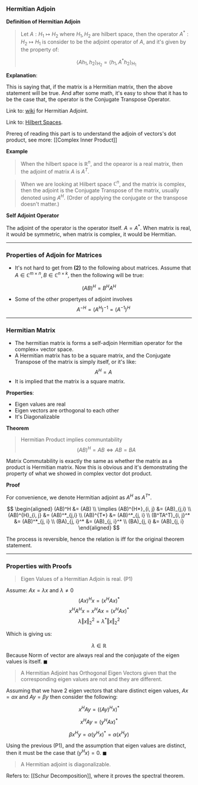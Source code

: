 ### **Hermitian Adjoin**

**Definition of Hermitian Adjoin**

> Let $A: H_1\mapsto H_2$ where $H_1, H_2$ are hilbert space, then the operator $A^* : H_2 \mapsto H_1$ is consider to be the adjoint operator of $A$, and it's given by the property of: 
> 
> $$
> \left\langle A h_{1}, h_{2}\right\rangle_{H_{2}}=\left\langle h_{1} , A^{*} h_{2}\right\rangle_{H_{1}}
> $$

**Explanation**:

This is saying that, if the matrix is a Hermitian matrix, then the above statement will be true. And after some math, it's easy to show that it has to be the case that, the operator is the Conjugate Transpose Operator. 

Link to: [wiki](https://www.wikiwand.com/en/Hermitian_adjoint) for Hermitian Adjoint. 

Link to: [Hilbert Spaces](https://en.wikipedia.org/wiki/Hilbert_space). 

Prereq of reading this part is to understand the adjoin of vectors's dot product, see more: [[Complex Inner Product]]

**Example**

> When the hilbert space is $\mathbb{R}^n$, and the opearor is a real matrix, then the adjoint of matrix $A$ is $A^T$. 

> When we are looking at Hilbert space $\mathbb{C}^n$, and the matrix is complex, then the adjoint is the Conjugate Transpose of the matrix, usually denoted using $A^H$. (Order of applying the conjugate or the transpose doesn't matter.) 

**Self Adjoint Operator**

The adjoint of the operator is the operator itself. $A = A^*$. When matrix is real, it would be symmetric, when matrix is complex, it would be Hermitian. 

---
### **Properties of Adjoin for Matrices**
* It's not hard to get from **(2)** to the following about matrices. Assume that $A\in \mathbb{C}^{m\times n}, B\in \mathbb{C}^{n\times k}$, then the following will be true: 

$$(AB)^H = B^HA^H$$

* Some of the other propertyes of adjoint involves 
    $$A^{-H} = (A^H)^{-1} = (A^{-1})^H$$

---
### **Hermitian Matrix**

* The hermitian matrix is forms a self-adjoin Hermitian operator for the complex+ vector space. 
* A Hermitian matrix has to be a square matrix, and the Conjugate Transpose of the matrix is simply itself, or it's like: $$A^H = A$$
* It is implied that the matrix is a square matrix. 

**Properties**: 
* Eigen values are real
* Eigen vectors are orthogonal to each other
* It's Diagonalizable

**Theorem**
> Hermitian Product implies communtability
> $$(AB)^H = AB \iff AB = BA$$

Matrix Commutability is exactly the same as whether the matrix as a product is Hermitian matrix. Now this is obvious and it's demonstrating the property of what we showed in complex vector dot product.  

**Proof**

For convenience, we denote Hermitian adjoint as $A^H$ as $A^{T*}$. 

$$
\begin{aligned}
(AB)^H &= (AB)
\\
\implies 
(AB)^{H*}_{i, j} &= (AB)_{j,i}
\\
(AB)^{H}_{i, j} &= (AB)^*_{j,i}
\\
(AB)^{T*} &= (AB)^*_{j, i}
\\
(B^TA^T)_{i, j}^* &= (AB)^*_{j, i}
\\
(BA)_{j, i}^* &= (AB)_{j, i}^*
\\
(BA)_{j, i} &= (AB)_{j, i}
\end{aligned}
$$

The process is reversible, hence the relation is iff for the original theorem statement. 

--- 
### **Properties with Proofs**
 
 > Eigen Values of a Hermitian Adjoin is real. (P1)

Assume: $Ax = \lambda x$ and $\lambda \neq 0$
$$(Ax)^Hx = (x^HAx)^*$$
$$
x^HA^Hx = x^HAx = (x^HAx)^*
$$
$$
\lambda\Vert x\Vert_2^2 = \lambda^*\Vert x\Vert^2_2
$$

Which is giving us: 

$$
\lambda \in \mathbb{R}
$$
Because Norm of vector are always real and the conjugate of the eigen values is itself. $\blacksquare$

> A Hermitian Adjoint has Orthogonal Eigen Vectors given that the corresponding eigen values are not and they are different. 

Assuming that we have 2 eigen vectors that share distinct eigen values, $Ax = \alpha x$ and $Ay =\beta y$ then consider the following: 

$$
x^HAy = ((Ay)^Hx)^*
$$

$$
x^HAy = (y^HAx)^*
$$

$$
\beta x^Hy = \alpha (y^Hx)^* = \alpha(x^Hy)
$$

Using the previous (P1), and the assumption that eigen values are distinct, then it must be the case that $(y^Hx) = 0$. $\blacksquare$

> A Hermitian adjoint is diagonalizable. 

Refers to: [[Schur Decomposition]], where it proves the spectral theorem. 
